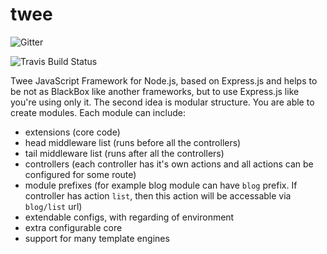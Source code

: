 twee
====

![Gitter](https://gitter.im/mesin/twee?utm_source=badge&utm_medium=badge&utm_campaign=pr-badge&utm_content=badge) 

![Travis Build Status](https://travis-ci.org/mesin/twee.svg)


Twee JavaScript Framework for Node.js, based on Express.js and helps to be not as BlackBox like another frameworks, but to use Express.js like you're using only it.
The second idea is modular structure. You are able to create modules. Each module can include:
- extensions (core code)
- head middleware list (runs before all the controllers)
- tail middleware list (runs after all the controllers)
- controllers (each controller has it's own actions and all actions can be configured for some route)
- module prefixes (for example blog module can have `blog` prefix. If controller has action `list`, then this action will be accessable via `blog/list` url)
- extendable configs, with regarding of environment
- extra configurable core
- support for many template engines
